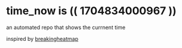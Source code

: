 # time_now is (( 1704834000967 ))

an automated repo that shows the currnent time

inspired by [breakingheatmap](https://github.com/breakingheatmap/breakingheatmap)